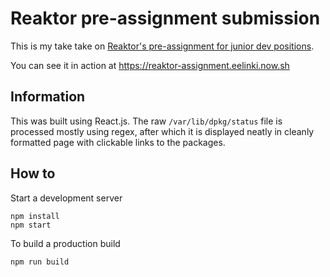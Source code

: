 # Reaktor pre-assignment submission
This is my take take on [Reaktor's pre-assignment for junior dev positions](https://www.reaktor.com/junior-dev-assignment/).

You can see it in action at https://reaktor-assignment.eelinki.now.sh

## Information
This was built using React.js.
The raw `/var/lib/dpkg/status` file is processed mostly using regex, after which it is displayed neatly in cleanly formatted page with clickable links to the packages.

## How to
Start a development server
```
npm install
npm start
```

To build a production build
```
npm run build
```